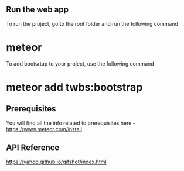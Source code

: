 

## Run the web app

To run the project, go to the root folder and run the following command

# meteor

To add bootsrtap to your project, use the following command

# meteor add twbs:bootstrap

## Prerequisites

You will find all the info related to prerequisites here - https://www.meteor.com/install

## API Reference

https://yahoo.github.io/gifshot/index.html
